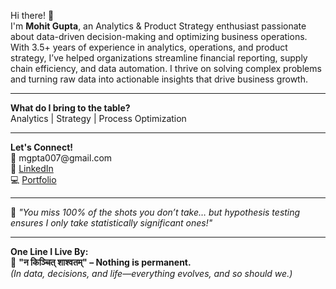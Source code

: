 <p>Hi there! 👋<br>
I'm <b>Mohit Gupta</b>, an Analytics & Product Strategy enthusiast passionate about data-driven decision-making and optimizing business operations.<br>
With 3.5+ years of experience in analytics, operations, and product strategy, I’ve helped organizations streamline financial reporting, supply chain efficiency, and data automation. I thrive on solving complex problems and turning raw data into actionable insights that drive business growth.
</p>

<hr>

<p><b>What do I bring to the table?</b><br>
Analytics | Strategy | Process Optimization<br>

<hr>

<p><b>Let's Connect!</b><br>
📧 mgpta007@gmail.com<br>
🤝 <a href="https://www.linkedin.com/in/mohitgupta2299/">LinkedIn</a><br>
💻 <a href="https://v0-portfolio-wnn4ahkm5gu-lzwgw5.vercel.app/">Portfolio</a>
</p>

<hr>

<p>🔢 <i>"You miss 100% of the shots you don’t take… but hypothesis testing ensures I only take statistically significant ones!"</i></p>

<hr>

<p><b>One Line I Live By:</b><br>
📜 <b>"न किञ्चित् शाश्वतम्" – Nothing is permanent.</b><br>
<i>(In data, decisions, and life—everything evolves, and so should we.)</i></p>

